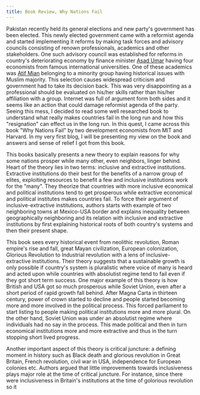 ```yaml
---
title: Book Review, Why Nations Fail
---
```

Pakistan recently held its general elections and new party's government has been elected. This newly elected government
came with a reformist agenda and started implementing it reforms by making task forces and advisory councils consisting of renown professionals, 
academics and other stakeholders. One such advisory council was established for reforms in country's deteriorating economy by 
finance minister [Asad Umar](https://en.wikipedia.org/wiki/Asad_Umar) having four economists from famous international universities.
One of these academics was [Atif Mian](https://scholar.princeton.edu/atif/home) belonging to a minority group having historical 
issues with Muslim majority. This selection causes widespread criticism and government had to take its decision back. This was very
disappointing as a professional should be evaluated on his/her skills rather than his/her affiliation with a group. Internet was full of
argument form both sides and it seems like an action that could damage reformist agenda of the party. Seeing this mess, I decided to read 
some well researched book to understand what really makes countries fail in the long run and how this "resignation" can effect us in the long run. 
In this quest, I came across this book "Why Nations Fail" by two development economists from MIT and Harvard. In my very first blog, I will be presenting 
my view on the book and answers and sense of relief I got from this book. 

This books basically presents a new theory to explain reasons for why some nations prosper while many other, even neighbors, linger behind. Heart of the 
theory lies in two terms: inclusive and extractive institutions. Extractive institutions do their best for the benefits of a narrow group of elites, exploiting
resources to benefit a few and 
inclusive institutions work for the "many". They theorize that countries with more inclusive economical and political institutions tend to get prosperous 
while extractive economical and political institutes makes countries fail. To force their argument of inclusive-extractive institutions, authors starts with
example of two neighboring towns at Mexico-USA border and explains inequality between geographically neighboring and its relation with inclusive and extractive 
institutions by first explaining historical roots of both country's systems and then their present shape. 

This book sees every historical event from neolithic revolution, Roman empire's rise and fall, great Mayan civilization, European colonization, Glorious 
Revolution to Industrial revolution with a lens of inclusive-extractive institutions. Their theory suggests that a sustainable growth is only possible if 
country's system is pluralistic where voice of many is heard and acted upon while countries with absolutist regime tend to fail even if they got short term
success. One major example of this theory is how British and USA got so much prosperous while Soviet Union, even after a short period of rapid growth fall behind.
After Magna Carta in thirteen century, power of crown started to decline and people started becoming more and more involved in the political process. This forced parliament to start listing to 
people making political institutions more and more plural. On the other hand, Soviet Union was under an absolutist regime where individuals had no say in the 
process. This made political and then in turn economical institutions more and more extractive and thus in the turn stopping short lived progress. 

Another important aspect of this theory is critical juncture: a defining moment in history such as Black death and glorious revolution in Great Britain, French revolution, 
civil war in USA, independence for European colonies etc. Authors argued that little improvements towards inclusiveness plays major role at the time of critical 
juncture. For instance, since there were inclusiveness in Britain's institutions at the time of golorious revolution so it
